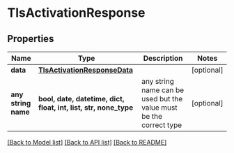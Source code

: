 # TlsActivationResponse


## Properties
Name | Type | Description | Notes
------------ | ------------- | ------------- | -------------
**data** | [**TlsActivationResponseData**](TlsActivationResponseData.md) |  | [optional] 
**any string name** | **bool, date, datetime, dict, float, int, list, str, none_type** | any string name can be used but the value must be the correct type | [optional]

[[Back to Model list]](../README.md#documentation-for-models) [[Back to API list]](../README.md#documentation-for-api-endpoints) [[Back to README]](../README.md)


